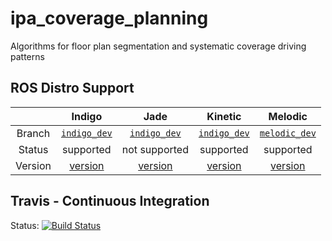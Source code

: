 # ipa_coverage_planning
Algorithms for floor plan segmentation and systematic coverage driving patterns

## ROS Distro Support

|         | Indigo | Jade | Kinetic | Melodic |
|:-------:|:------:|:----:|:-------:|:-------:|
| Branch  | [`indigo_dev`](https://github.com/ipa320/ipa_coverage_planning/tree/indigo_dev) | [`indigo_dev`](https://github.com/ipa320/ipa_coverage_planning/tree/indigo_dev) | [`indigo_dev`](https://github.com/ipa320/ipa_coverage_planning/tree/indigo_dev) | [`melodic_dev`](https://github.com/ipa320/ipa_coverage_planning/tree/melodic_dev) |
| Status  |  supported | not supported |  supported | supported |
| Version | [version](http://repositories.ros.org/status_page/ros_indigo_default.html?q=ipa_coverage_planning) | [version](http://repositories.ros.org/status_page/ros_jade_default.html?q=ipa_coverage_planning) | [version](http://repositories.ros.org/status_page/ros_kinetic_default.html?q=ipa_coverage_planning) | [version](http://repositories.ros.org/status_page/ros_melodic_default.html?q=ipa_coverage_planning)

## Travis - Continuous Integration

Status: [![Build Status](https://travis-ci.org/ipa320/ipa_coverage_planning.svg?branch=indigo_dev)](https://travis-ci.org/ipa320/ipa_coverage_planning)
